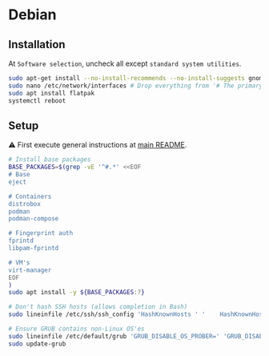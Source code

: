 # Debian

## Installation

At `Software selection`, uncheck all except `standard system utilities`.

```bash
sudo apt-get install --no-install-recommends --no-install-suggests gnome-core network-manager-gnome libproxy1-plugin-networkmanager
sudo nano /etc/network/interfaces # Drop everything from '# The primary network interface'
sudo apt install flatpak
systemctl reboot
```

## Setup

:warning: First execute general instructions at [main README](../README.md).

```bash
# Install base packages
BASE_PACKAGES=$(grep -vE '^#.*' <<EOF
# Base
eject

# Containers
distrobox
podman
podman-compose

# Fingerprint auth
fprintd
libpam-fprintd

# VM's
virt-manager
EOF
)
sudo apt install -y ${BASE_PACKAGES:?}

# Don't hash SSH hosts (allows completion in Bash)
sudo lineinfile /etc/ssh/ssh_config 'HashKnownHosts ' '    HashKnownHosts no'

# Ensure GRUB contains non-Linux OS'es
sudo lineinfile /etc/default/grub 'GRUB_DISABLE_OS_PROBER=' 'GRUB_DISABLE_OS_PROBER=false'
sudo update-grub
```
